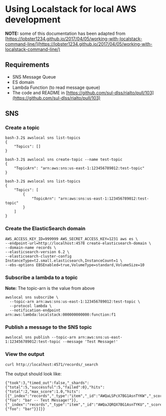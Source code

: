 # Using Localstack for local AWS development

**NOTE:** some of this documentation has been adapted from [https://lobster1234.github.io/2017/04/05/working-with-localstack-command-line/](https://lobster1234.github.io/2017/04/05/working-with-localstack-command-line/)

## Requirements

* SNS Message Queue
* ES domain
* Lambda Function (to read message queue)
* The code and README in [https://github.com/sul-dlss/rialto/pull/103](https://github.com/sul-dlss/rialto/pull/103)

## SNS
### Create a topic

```
bash-3.2$ awslocal sns list-topics
{
    "Topics": []
}

bash-3.2$ awslocal sns create-topic --name test-topic
{
    "TopicArn": "arn:aws:sns:us-east-1:123456789012:test-topic"
}

bash-3.2$ awslocal sns list-topics
{
    "Topics": [
        {
            "TopicArn": "arn:aws:sns:us-east-1:123456789012:test-topic"
        }
    ]
}
```

### Create the ElasticSearch domain
```
AWS_ACCESS_KEY_ID=999999 AWS_SECRET_ACCESS_KEY=1231 aws es \
--endpoint-url=http://localhost:4578 create-elasticsearch-domain \
--domain-name records \
--elasticsearch-version 6.2 \
--elasticsearch-cluster-config InstanceType=t2.small.elasticsearch,InstanceCount=1 \
--ebs-options EBSEnabled=true,VolumeType=standard,VolumeSize=10
```

### Subscribe a lambda to a topic

**Note:** The topic-arn is the value from above

```
awslocal sns subscribe \
  --topic-arn arn:aws:sns:us-east-1:123456789012:test-topic \
  --protocol lambda \
  --notification-endpoint arn:aws:lambda:localstack:000000000000:function:f1
```

### Publish a message to the SNS topic
```
awslocal sns publish --topic-arn arn:aws:sns:us-east-1:123456789012:test-topic --message 'Test Message!'
```

### View the output
```
curl http://localhost:4571/records/_search
```

The output should look like:
```
{"took":3,"timed_out":false,"_shards":{"total":5,"successful":5,"failed":0},"hits":{"total":2,"max_score":1.0,"hits":[{"_index":"records","_type":"item","_id":"AWQaLSPcX7BG1AsnTYKW","_score":1.0,"_source":{"foo": "bar -- Test Message!"}},{"_index":"records","_type":"item","_id":"AWQaJQRQX7BG1AsnTYKU","_score":1.0,"_source":{"foo": "bar"}}]}}
```